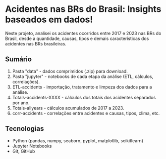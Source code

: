 # Acidentes nas BRs do Brasil: Insights baseados em dados!

Neste projeto, analisei os acidentes ocorridos entre 2017 e 2023 nas BRs do Brasil, desde a quantidade, causas, tipos e demais características dos acidentes nas BRs brasileiras.


## Sumário
1. Pasta "data" - dados comprimidos (.zip) para download.
2. Pasta "jupyter" - notebooks de cada etapa da análise (ETL, cálculos, correlações).
3. ETL-accidents - importação, tratamento e limpeza dos dados para a análise.
4. Totals-accidents-XXXX - cálculos dos totais dos acidentes separados por ano.
5. Totals-allyears - cálculos acumulados de 2017 a 2023.
6. corr-accidents - correlações entre acidentes e causas, tipos, clima, etc.

## Tecnologias
- Python (pandas, numpy, seaborn, pyplot, matplotlib, scikitlearn)
- Jupyter Notebooks
- Git, GitHub
